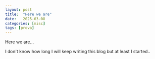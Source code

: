 ```yaml
---
layout: post
title:  "Here we are"
date:   2025-03-08
categories: [misc]
tags: [prova]
---
```


Here we are...

I don't know how long I will keep writing this blog but at least I started..